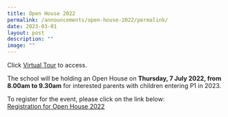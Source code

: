 ```yaml
---
title: Open House 2022
permalink: /announcements/open-house-2022/permalink/
date: 2023-03-01
layout: post
description: ""
image: ""
---
```

Click [Virtual Tour](https://www.thinglink.com/card/1309157252489281538) to access.  
  
The school will be holding an Open House on **Thursday, 7 July 2022, from 8.00am to 9.30am** for interested parents with children entering P1 in 2023.   
  
To register for the event, please click on the link below:  
[Registration for Open House 2022](https://form.gov.sg/62afc59ab1647d001720228d)